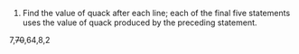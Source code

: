 1. Find the value of quack after each line; each of the final five statements uses the value of
quack produced by the preceding statement.

7,~~70~~,64,8,2
